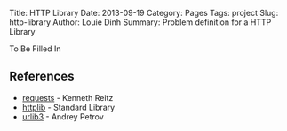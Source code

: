 Title: HTTP Library
Date: 2013-09-19
Category: Pages
Tags: project
Slug: http-library
Author: Louie Dinh
Summary: Problem definition for a HTTP Library

To Be Filled In

References
-----------

* [requests](http://docs.python-requests.org/en/latest/) - Kenneth Reitz
* [httplib](http://docs.python.org/2/library/httplib.html) - Standard Library
* [urlib3](https://github.com/shazow/urllib3) - Andrey Petrov

